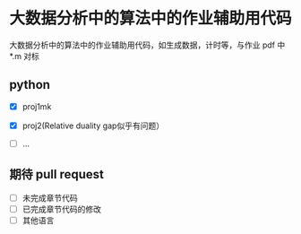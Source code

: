 # 大数据分析中的算法中的作业辅助用代码
大数据分析中的算法中的作业辅助用代码，如生成数据，计时等，与作业 pdf 中 *.m 对标

## python

- [x] proj1mk
- [x] proj2(Relative duality gap似乎有问题）
- [ ] ...


## 期待 pull request
- [ ] 未完成章节代码
- [ ] 已完成章节代码的修改
- [ ] 其他语言
